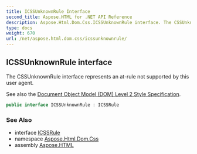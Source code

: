 ```yaml
---
title: ICSSUnknownRule Interface
second_title: Aspose.HTML for .NET API Reference
description: Aspose.Html.Dom.Css.ICSSUnknownRule interface. The CSSUnknownRule interface represents an at-rule not supported by this user agent
type: docs
weight: 670
url: /net/aspose.html.dom.css/icssunknownrule/
---
```

## ICSSUnknownRule interface

The CSSUnknownRule interface represents an at-rule not supported by this user agent.

See also the [Document Object Model (DOM) Level 2 Style Specification](https://www.w3.org/TR/2000/REC-DOM-Level-2-Style-20001113/).

```csharp
public interface ICSSUnknownRule : ICSSRule
```

### See Also

* interface [ICSSRule](../icssrule/)
* namespace [Aspose.Html.Dom.Css](../../aspose.html.dom.css/)
* assembly [Aspose.HTML](../../)

